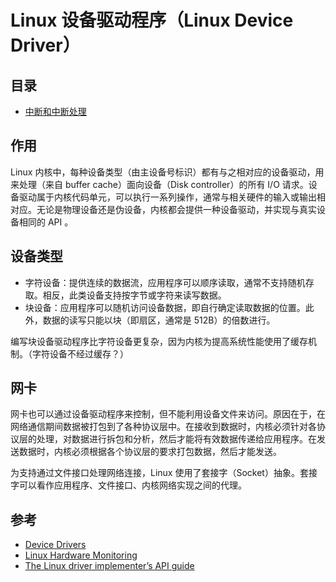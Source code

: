 # Linux 设备驱动程序（Linux Device Driver）

## 目录

* [中断和中断处理](interrupt/README.md)

## 作用

Linux 内核中，每种设备类型（由主设备号标识）都有与之相对应的设备驱动，用来处理（来自 buffer cache）面向设备（Disk controller）的所有 I/O 请求。设备驱动属于内核代码单元，可以执行一系列操作，通常与相关硬件的输入或输出相对应。无论是物理设备还是伪设备，内核都会提供一种设备驱动，并实现与真实设备相同的 API 。

## 设备类型

* 字符设备：提供连续的数据流，应用程序可以顺序读取，通常不支持随机存取。相反，此类设备支持按字节或字符来读写数据。
* 块设备：应用程序可以随机访问设备数据，即自行确定读取数据的位置。此外，数据的读写只能以块（即扇区，通常是 512B）的倍数进行。

编写块设备驱动程序比字符设备更复杂，因为内核为提高系统性能使用了缓存机制。（字符设备不经过缓存？）

## 网卡

网卡也可以通过设备驱动程序来控制，但不能利用设备文件来访问。原因在于，在网络通信期间数据被打包到了各种协议层中。在接收到数据时，内核必须针对各协议层的处理，对数据进行拆包和分析，然后才能将有效数据传递给应用程序。在发送数据时，内核必须根据各个协议层的要求打包数据，然后才能发送。

为支持通过文件接口处理网络连接，Linux 使用了套接字（Socket）抽象。套接字可以看作应用程序、文件接口、内核网络实现之间的代理。

## 参考

* [Device Drivers](https://www.tldp.org/LDP/tlk/dd/drivers.html)
* [Linux Hardware Monitoring](https://www.kernel.org/doc/html/latest/hwmon/index.html)
* [The Linux driver implementer’s API guide](https://www.kernel.org/doc/html/latest/driver-api/index.html)